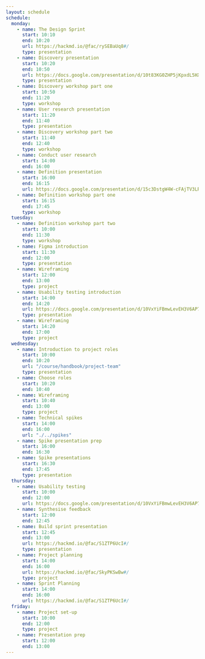 ```yaml
---
layout: schedule
schedule:
  monday:
    - name: The Design Sprint
      start: 10:10
      end: 10:20
      url: https://hackmd.io/@fac/rySEBaUq8#/
      type: presentation
    - name: Discovery presentation
      start: 10:20
      end: 10:50
      url: https://docs.google.com/presentation/d/10t83KG0ZHP5jKpxdL5HX8hkQDqvf2f01qJs-NkeqjX8/edit?usp=sharing
      type: presentation
    - name: Discovery workshop part one
      start: 10:50
      end: 11:20
      type: workshop
    - name: User research presentation
      start: 11:20
      end: 11:40
      type: presentation
    - name: Discovery workshop part two
      start: 11:40
      end: 12:40
      type: workshop
    - name: Conduct user research
      start: 14:00
      end: 16:00
    - name: Definition presentation
      start: 16:00
      end: 16:15
      url: https://docs.google.com/presentation/d/15c3DstgW4W-cFAjTV3LRNuvS9D7Ny5_UMOMYqW-Nvj0/edit?usp=sharing
    - name: Definition workshop part one
      start: 16:15
      end: 17:45
      type: workshop
  tuesday:
    - name: Definition workshop part two
      start: 10:00
      end: 11:30
      type: workshop
    - name: Figma introduction
      start: 11:30
      end: 12:00
      type: presentation
    - name: Wireframing
      start: 12:00
      end: 13:00
      type: project
    - name: Usability testing introduction
      start: 14:00
      end: 14:20
      url: https://docs.google.com/presentation/d/10VxYiFBmwLevEH3V6AP74ibf_JRt51Gd-295TICrWQU/edit?usp=sharing
      type: presentation
    - name: Wireframing
      start: 14:20
      end: 17:00
      type: project
  wednesday:
    - name: Introduction to project roles
      start: 10:00
      end: 10:20
      url: "/course/handbook/project-team"
      type: presentation
    - name: Choose roles
      start: 10:20
      end: 10:40
    - name: Wireframing
      start: 10:40
      end: 13:00
      type: project
    - name: Technical spikes
      start: 14:00
      end: 16:00
      url: "./../spikes"
    - name: Spike presentation prep
      start: 16:00
      end: 16:30
    - name: Spike presentations
      start: 16:30
      end: 17:45
      type: presentation
  thursday:
    - name: Usability testing
      start: 10:00
      end: 12:00
      url: https://docs.google.com/presentation/d/10VxYiFBmwLevEH3V6AP74ibf_JRt51Gd-295TICrWQU/edit?usp=sharing
    - name: Synthesise feedback
      start: 12:00
      end: 12:45
    - name: Build sprint presentation
      start: 12:45
      end: 13:00
      url: https://hackmd.io/@fac/S1ZTP6UcI#/
      type: presentation
    - name: Project planning
      start: 14:00
      end: 16:00
      url: https://hackmd.io/@fac/SkyPKSwBw#/
      type: project
    - name: Sprint Planning
      start: 14:00
      end: 16:00
      url: https://hackmd.io/@fac/S1ZTP6UcI#/
  friday:
    - name: Project set-up
      start: 10:00
      end: 12:00
      type: project
    - name: Presentation prep
      start: 12:00
      end: 13:00
---
```

